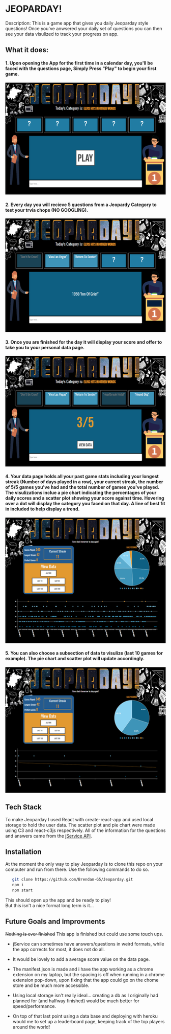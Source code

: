# JEOPARDAY! 

Description: This is a game app that gives you daily Jeoparday style questions! Once you've anwsered your daily set of questions you can then see your data visulized to track your progress on app. 

## What it does: 

#### 1. Upon opening the App for the first time in a calendar day, you'll be faced with the questions page, Simply Press "Play" to begin your first game. 

![](images/Jeoparday1.png)

#### 2. Every day you will recieve 5 questions from a Jeopardy Category to test your trvia chops (NO GOOGLING).

![](images/Jeoparday2.png)

#### 3. Once you are finished for the day it will display your score and offer to take you to your personal data page.

![](images/Jeoparday3.png)

#### 4. Your data page holds all your past game stats including your longest streak (Number of days played in a row), your  current streak, the number of 5/5 games you've had and the total number of games you've played.  The visulizations inclue a pie chart indicating the percentages of your daily scores and a scatter plot showing your score against time. Hovering over a dot will display the category you faced on that day. A line of best fit in included to help display a trend.

![](images/Jeoparday4.png)

#### 5. You can also choose a subsection of data to visulize (last 10 games for example). The pie chart and scatter plot will update accordingly.

![](images/Jeoparday5.png)

## Tech Stack

To make Jeoparday I used React with create-react-app and used local storage to hold the user data.  The scatter plot and pie chart were made using C3 and react-c3js respectively. All of the information for the questions and answers came from the [jService API](http://jservice.io/).

## Installation

At the moment the only way to play Jeoparday is to clone this repo on your computer and run from there. Use the following commands to do so. 

```bash
   git clone https://github.com/Brendan-G5/Jeoparday.git
   npm i 
   npm start
```

This should open up the app and be ready to play!  
But this isn't a nice format long term is it...

## Future Goals and Improvments

~~Nothing is ever finished~~ This app is finished but could use some touch ups.

- jService can sometimes have answers/questions in weird formats, while the app corrects for most, it does not do all.

- It would be lovely to add a average score value on the data page.
- The manifest.json is made and i have the app working as a chrome extension on my laptop, but the spacing is off when running in a chrome extension pop-down, upon fixing that the app could go on the chome store and be much more accessible.

- Using local storage isn't really ideal... creating a db as I  originally had planned for (and halfway finished) would be much better for speed/performance.

- On top of that last point using a data base and deploying with heroku would me to set up a leaderboard page, keeping track of the top players around the world!
